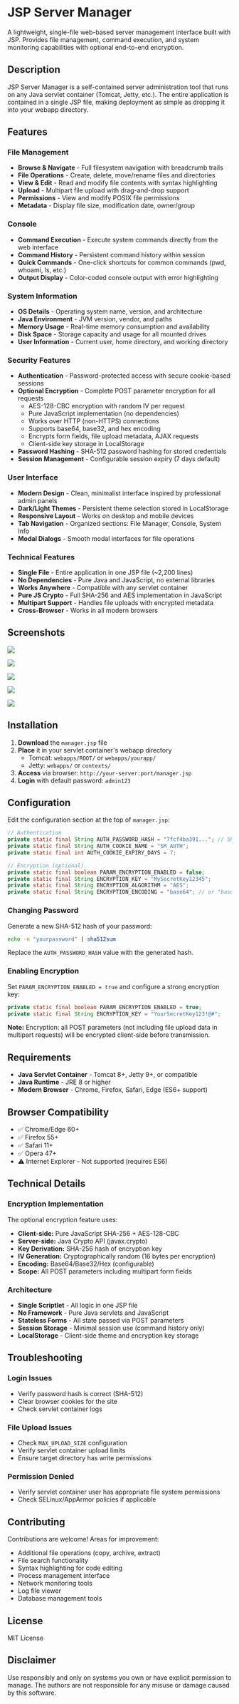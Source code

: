 # JSP Server Manager

A lightweight, single-file web-based server management interface built with JSP. Provides file management, command execution, and system monitoring capabilities with optional end-to-end encryption.

## Description

JSP Server Manager is a self-contained server administration tool that runs on any Java servlet container (Tomcat, Jetty, etc.). The entire application is contained in a single JSP file, making deployment as simple as dropping it into your webapp directory.


## Features

### File Management
- **Browse & Navigate** - Full filesystem navigation with breadcrumb trails
- **File Operations** - Create, delete, move/rename files and directories
- **View & Edit** - Read and modify file contents with syntax highlighting
- **Upload** - Multipart file upload with drag-and-drop support
- **Permissions** - View and modify POSIX file permissions
- **Metadata** - Display file size, modification date, owner/group

### Console
- **Command Execution** - Execute system commands directly from the web interface
- **Command History** - Persistent command history within session
- **Quick Commands** - One-click shortcuts for common commands (pwd, whoami, ls, etc.)
- **Output Display** - Color-coded console output with error highlighting

### System Information
- **OS Details** - Operating system name, version, and architecture
- **Java Environment** - JVM version, vendor, and paths
- **Memory Usage** - Real-time memory consumption and availability
- **Disk Space** - Storage capacity and usage for all mounted drives
- **User Information** - Current user, home directory, and working directory

### Security Features
- **Authentication** - Password-protected access with secure cookie-based sessions
- **Optional Encryption** - Complete POST parameter encryption for all requests
  - AES-128-CBC encryption with random IV per request
  - Pure JavaScript implementation (no dependencies)
  - Works over HTTP (non-HTTPS) connections
  - Supports base64, base32, and hex encoding
  - Encrypts form fields, file upload metadata, AJAX requests
  - Client-side key storage in LocalStorage
- **Password Hashing** - SHA-512 password hashing for stored credentials
- **Session Management** - Configurable session expiry (7 days default)

### User Interface
- **Modern Design** - Clean, minimalist interface inspired by professional admin panels
- **Dark/Light Themes** - Persistent theme selection stored in LocalStorage
- **Responsive Layout** - Works on desktop and mobile devices
- **Tab Navigation** - Organized sections: File Manager, Console, System Info
- **Modal Dialogs** - Smooth modal interfaces for file operations

### Technical Features
- **Single File** - Entire application in one JSP file (~2,200 lines)
- **No Dependencies** - Pure Java and JavaScript, no external libraries
- **Works Anywhere** - Compatible with any servlet container
- **Pure JS Crypto** - Full SHA-256 and AES implementation in JavaScript
- **Multipart Support** - Handles file uploads with encrypted metadata
- **Cross-Browser** - Works in all modern browsers

## Screenshots

![](./screenshots/screen-1.webp)

![](./screenshots/screen-2.webp)

![](./screenshots/screen-3.webp)

![](./screenshots/screen-4.webp)

![](./screenshots/screen-5.webp)

## Installation

1. **Download** the `manager.jsp` file
2. **Place** it in your servlet container's webapp directory
   - Tomcat: `webapps/ROOT/` or `webapps/yourapp/`
   - Jetty: `webapps/` or `contexts/`
3. **Access** via browser: `http://your-server:port/manager.jsp`
4. **Login** with default password: `admin123`

## Configuration

Edit the configuration section at the top of `manager.jsp`:

```java
// Authentication
private static final String AUTH_PASSWORD_HASH = "7fcf4ba391..."; // SHA-512 hash
private static final String AUTH_COOKIE_NAME = "SM_AUTH";
private static final int AUTH_COOKIE_EXPIRY_DAYS = 7;

// Encryption (optional)
private static final boolean PARAM_ENCRYPTION_ENABLED = false;
private static final String ENCRYPTION_KEY = "MySecretKey12345";
private static final String ENCRYPTION_ALGORITHM = "AES";
private static final String ENCRYPTION_ENCODING = "base64"; // or "base32", "hex"
```

### Changing Password

Generate a new SHA-512 hash of your password:
```bash
echo -n "yourpassword" | sha512sum
```

Replace the `AUTH_PASSWORD_HASH` value with the generated hash.

### Enabling Encryption

Set `PARAM_ENCRYPTION_ENABLED = true` and configure a strong encryption key:
```java
private static final boolean PARAM_ENCRYPTION_ENABLED = true;
private static final String ENCRYPTION_KEY = "YourSecretKey123!@#";
```

**Note:** Encryption: all POST parameters (not including file upload data in multipart requests) will be encrypted client-side before transmission.

## Requirements

- **Java Servlet Container** - Tomcat 8+, Jetty 9+, or compatible
- **Java Runtime** - JRE 8 or higher
- **Modern Browser** - Chrome, Firefox, Safari, Edge (ES6+ support)

## Browser Compatibility

- ✅ Chrome/Edge 60+
- ✅ Firefox 55+
- ✅ Safari 11+
- ✅ Opera 47+
- ⚠️ Internet Explorer - Not supported (requires ES6)

## Technical Details

### Encryption Implementation

The optional encryption feature uses:
- **Client-side:** Pure JavaScript SHA-256 + AES-128-CBC
- **Server-side:** Java Crypto API (javax.crypto)
- **Key Derivation:** SHA-256 hash of encryption key
- **IV Generation:** Cryptographically random (16 bytes per encryption)
- **Encoding:** Base64/Base32/Hex (configurable)
- **Scope:** All POST parameters including multipart form fields

### Architecture

- **Single Scriptlet** - All logic in one JSP file
- **No Framework** - Pure Java servlets and JavaScript
- **Stateless Forms** - All state passed via POST parameters
- **Session Storage** - Minimal session use (command history only)
- **LocalStorage** - Client-side theme and encryption key storage

## Troubleshooting

### Login Issues
- Verify password hash is correct (SHA-512)
- Clear browser cookies for the site
- Check servlet container logs

### File Upload Issues
- Check `MAX_UPLOAD_SIZE` configuration
- Verify servlet container upload limits
- Ensure target directory has write permissions

### Permission Denied
- Verify servlet container user has appropriate file system permissions
- Check SELinux/AppArmor policies if applicable

## Contributing

Contributions are welcome! Areas for improvement:
- Additional file operations (copy, archive, extract)
- File search functionality
- Syntax highlighting for code editing
- Process management interface
- Network monitoring tools
- Log file viewer
- Database management tools

## License

MIT License


## Disclaimer

Use responsibly and only on systems you own or have explicit permission to manage. The authors are not responsible for any misuse or damage caused by this software.
